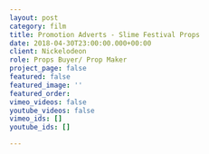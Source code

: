 ```yaml
---
layout: post
category: film
title: Promotion Adverts - Slime Festival Props
date: 2018-04-30T23:00:00.000+00:00
client: Nickelodeon
role: Props Buyer/ Prop Maker
project_page: false
featured: false
featured_image: ''
featured_order: 
vimeo_videos: false
youtube_videos: false
vimeo_ids: []
youtube_ids: []

---
```

